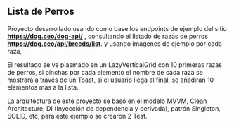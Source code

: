 ## Lista de Perros

Proyecto desarrollado usando como base los endpoints de ejemplo del sitio **https://dog.ceo/dog-api/** , consultando el listado de razas de perros **https://dog.ceo/api/breeds/list**. y usando imagenes de ejemplo por cada raza,

El resultado se ve plasmado en un LazyVerticalGrid con 10  primeras razas de perros, si pinchas por cada elemento el nombre de cada raza se mostrará a través de un Toast, si el usuario llega al final, se añadiran 10 elementos mas a la lista.

La arquitectura de este proyecto se basó en el modelo MVVM, Clean Architecture, DI (Inyección de dependencia y derivada), patrón Singleton, SOLID, etc, para este ejemplo se crearon 2 Test.


